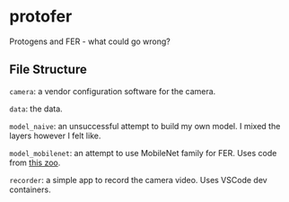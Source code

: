 # protofer
Protogens and FER - what could go wrong?

## File Structure

`camera`: a vendor configuration software for the camera.

`data`: the data.

`model_naive`: an unsuccessful attempt to build my own model. I mixed the layers however I felt like.

`model_mobilenet`: an attempt to use MobileNet family for FER. Uses code from [this zoo](https://github.com/GoogleCloudPlatform/keras-idiomatic-programmer/tree/master/zoo).

`recorder`: a simple app to record the camera video. Uses VSCode dev containers.
